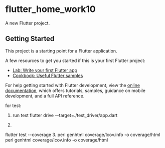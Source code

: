 # flutter_home_work10

A new Flutter project.

## Getting Started

This project is a starting point for a Flutter application.

A few resources to get you started if this is your first Flutter project:

- [Lab: Write your first Flutter app](https://docs.flutter.dev/get-started/codelab)
- [Cookbook: Useful Flutter samples](https://docs.flutter.dev/cookbook)

For help getting started with Flutter development, view the
[online documentation](https://docs.flutter.dev/), which offers tutorials,
samples, guidance on mobile development, and a full API reference.


for test: 
1. run test
flutter drive --target=./test_driver/app.dart  

2.
flutter test --coverage
3.
 perl genhtml coverage/lcov.info -o coverage/html
 perl genhtml coverage/lcov.info -o coverage/html
